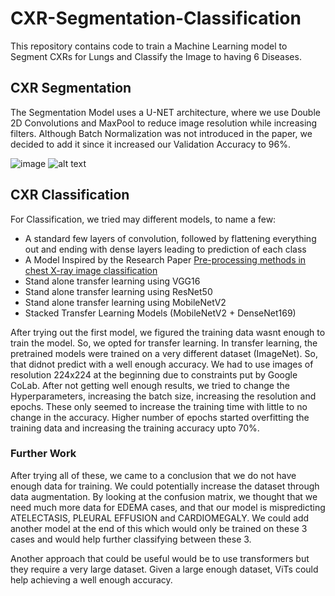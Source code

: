 # CXR-Segmentation-Classification

This repository contains code to train a Machine Learning model to Segment CXRs for Lungs and Classify the Image to having 6 Diseases.

## CXR Segmentation

The Segmentation Model uses a U-NET architecture, where we use Double 2D Convolutions and MaxPool to reduce image resolution while increasing filters.
Although Batch Normalization was not introduced in the paper, we decided to add it since it increased our Validation Accuracy to 96%.

![image](https://drive.google.com/file/d/14blx-yvLAVoH4Bk-nhUXmlg4B1u-OiNb/view?usp=sharing "Prediction 01")
![alt text](https://drive.google.com/file/d/14lu6jUMoiOjpcwBqpqip_3wWrVp5EGMA/view?usp=sharing "Prediction 01")


## CXR Classification

For Classification, we tried may different models, to name a few:
* A standard few layers of convolution, followed by flattening everything out and ending with dense layers leading to prediction of each class
* A Model Inspired by the Research Paper [Pre-processing methods in chest X-ray image classification](https://journals.plos.org/plosone/article?id=10.1371/journal.pone.0265949)
* Stand alone transfer learning using VGG16
* Stand alone transfer learning using ResNet50
* Stand alone transfer learning using MobileNetV2
* Stacked Transfer Learning Models (MobileNetV2 + DenseNet169)

After trying out the first model, we figured the training data wasnt enough to train the model. So, we opted for transfer learning. In transfer learning, the pretrained models were trained on a very different dataset (ImageNet). So, that didnot predict with a well enough accuracy.
We had to use images of resolution 224x224 at the beginning due to constraints put by Google CoLab. After not getting well enough results, we tried to change the Hyperparameters, increasing the batch size, increasing the resolution and epochs. These only seemed to increase the training time with little to no change in the accuracy. Higher number of epochs started overfitting the training data and increasing the training accuracy upto 70%.

### Further Work

After trying all of these, we came to a conclusion that we do not have enough data for training. We could potentially increase the dataset through data augmentation. By looking at the confusion matrix, we thought that we need much more data for EDEMA cases, and that our model is mispredicting ATELECTASIS, PLEURAL EFFUSION and CARDIOMEGALY. We could add another model at the end of this which would only be trained on these 3 cases and would help further classifying between these 3.

Another approach that could be useful would be to use transformers but they require a very large dataset. Given a large enough dataset, ViTs could help achieving a well enough accuracy.
